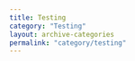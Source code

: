 ```yaml
---
title: Testing
category: "Testing"
layout: archive-categories
permalink: "category/testing"
---
```

